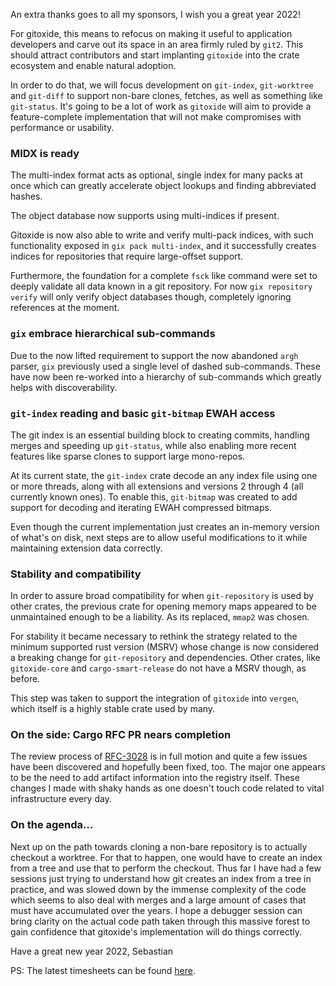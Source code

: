 An extra thanks goes to all my sponsors, I wish you a great year 2022!

For gitoxide, this means to refocus on making it useful to application developers and carve out its space
in an area firmly ruled by `git2`. This should attract contributors and start implanting `gitoxide` into the crate ecosystem
and enable natural adoption.

In order to do that, we will focus development on `git-index`, `git-worktree` and `git-diff` to support non-bare clones,
fetches, as well as something like `git-status`. It's going to be a lot of work as `gitoxide` will aim to provide a feature-complete implementation that will not make compromises with performance or usability.

### MIDX is ready

The multi-index format acts as optional, single index for many packs at once which can greatly accelerate object lookups and finding abbreviated hashes.

The object database now supports using multi-indices if present.

Gitoxide is now also able to write and verify multi-pack indices, with such functionality exposed in `gix pack multi-index`,
and it successfully creates indices for repositories that require large-offset support.

Furthermore, the foundation for a complete `fsck` like command were set to deeply validate all data known in a git repository. For now `gix repository verify` will only verify object databases though, completely ignoring references at the moment.

### `gix` embrace hierarchical sub-commands

Due to the now lifted requirement to support the now abandoned `argh` parser, `gix` previously used a single level of
dashed sub-commands. These have now been re-worked into a hierarchy of sub-commands which greatly helps with discoverability.

### `git-index` reading and basic `git-bitmap` EWAH access

The git index is an essential building block to creating commits, handling merges and speeding up `git-status`, while also enabling more recent features like sparse clones to support large mono-repos.

At its current state, the `git-index` crate decode an any index file using one or more threads, along with all extensions and versions 2 through 4 (all currently known ones). To enable this, `git-bitmap` was created to add support for decoding and iterating EWAH compressed bitmaps.

Even though the current implementation just creates an in-memory version of what's on disk, next steps are to allow useful modifications to it while maintaining extension data correctly. 

### Stability and compatibility

In order to assure broad compatibility for when `git-repository` is used by other crates, the previous crate for opening
memory maps appeared to be unmaintained enough to be a liability. As its replaced, `mmap2` was chosen.

For stability it became necessary to rethink the strategy related to the minimum supported rust version (MSRV) whose
change is now considered a breaking change for `git-repository` and dependencies.
Other crates, like `gitoxide-core` and `cargo-smart-release` do not have a MSRV though, as before.

This step was taken to support the integration of `gitoxide` into `vergen`, which itself is a highly stable crate used by many.

### On the side: Cargo RFC PR nears completion

The review process of [RFC-3028](https://github.com/rust-lang/cargo/pull/9992) is in full motion and quite a few issues have been discovered and hopefully been fixed, too. The major one appears to be the need to add artifact information
into the registry itself. These changes I made with shaky hands as one doesn't touch code related to vital infrastructure
every day.

### On the agenda…

Next up on the path towards cloning a non-bare repository is to actually checkout a worktree. For that to happen, one would have to create an index from a tree and use that to perform the checkout. Thus far I have had a few sessions 
just trying to understand how git creates an index from a tree in practice, and was slowed down by the immense 
complexity of the code which seems to also deal with merges and a large amount of cases that must have accumulated 
over the years. I hope a debugger session can bring clarity on the actual code path taken through this massive forest
to gain confidence that gitoxide's implementation will do things correctly.

Have a great new year 2022,
Sebastian

PS: The latest timesheets can be found [here](https://github.com/Byron/byron/blob/main/timesheets/2022.csv).
